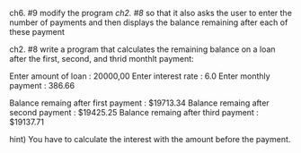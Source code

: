 ch6. #9
modify the program *ch2. #8* so that it also asks the user to enter the number of payments and then displays the balance remaining after each of these payment



ch2. #8
write a program that calculates the remaining balance on a loan after the first, second, and thrid monthlt payment:

Enter amount of loan : 20000,00
Enter interest rate : 6.0
Enter monthly payment : 386.66

Balance remaing after first payment : $19713.34
Balance remaing after second payment : $19425.25
Balance remaing after third payment : $19137.71

hint)
You have to calculate the interest with the amount before the payment.
